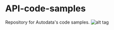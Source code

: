 # API-code-samples
Repository for Autodata's code samples.
![alt tag](https://raw.github.com/AutodataGroup/API-code_samples/master/Images/Autodata-logo.jpeg)
